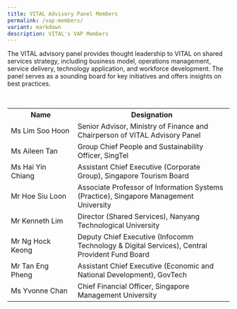 ```yaml
---
title: VITAL Advisory Panel Members
permalink: /vap-members/
variant: markdown
description: VITAL's VAP Members
---
```

The VITAL advisory panel provides thought leadership to VITAL on shared services strategy, including business model, operations management, service delivery, technology application, and workforce development. The panel serves as a sounding board for key initiatives and offers insights on best practices. 

<br>
<table class="vital-table-1">
   <tbody>
      <tr>
         <th style="width: 30%;">
            Name
         </th>
         <th>
            Designation
         </th>
				</tr><tr>
         <td>
            Ms Lim Soo Hoon   
         </td>
         <td>
            Senior Advisor, Ministry of Finance and Chairperson of VITAL Advisory Panel
         </td>
      </tr>
      <tr>
         <td>
            Ms Aileen Tan
         </td>
         <td>
            Group Chief People and Sustainability Officer, SingTel
         </td>
      </tr>
      <tr>
         <td>Ms Hai Yin Chiang</td>
         <td>
            Assistant Chief Executive (Corporate Group), Singapore Tourism Board
         </td>
      </tr>
      <tr>
         <td>
            Mr Hoe Siu Loon
				</td>
         <td>
           Associate Professor of Information Systems (Practice), Singapore Management University
         </td>
      </tr>
      <tr>
         <td>Mr Kenneth Lim</td>
         <td>Director (Shared Services), Nanyang Technological University
         </td>
      </tr>
      <tr>
         <td>
            Mr Ng Hock Keong
         </td>
         <td>
            Deputy Chief Executive (Infocomm Technology &amp; Digital Services), Central Provident Fund Board
         </td>
      </tr>
      <tr>
         <td>
             Mr Tan Eng Pheng   
         </td>
         <td>
            Assistant Chief Executive (Economic and National Development), GovTech
         </td>
		 </tr>
         <tr><td>
            Ms Yvonne Chan
				</td>
         <td>
               Chief Financial Officer, Singapore Management University
         </td>
      </tr>
   </tbody>
</table>